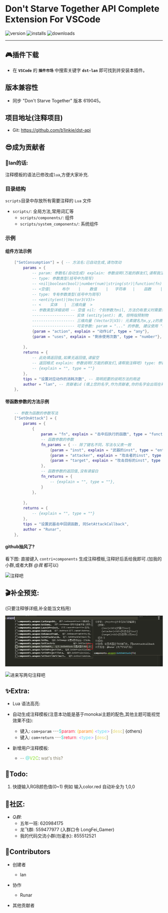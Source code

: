# Don't Starve Together API Complete Extension For VSCode

![version](https://img.shields.io/visual-studio-marketplace/v/lan.dst-lan)
![installs](https://img.shields.io/visual-studio-marketplace/i/lan.dst-lan)
![downloads](https://img.shields.io/visual-studio-marketplace/d/lan.dst-lan)

---

## 🎮插件下载

- 在 **`VSCode`** 的 **`插件市场`** 中搜索关键字  **`dst-lan`** 即可找到并安装本插件。

## 版本兼容性

- 同步 "Don't Starve Together" 版本 619045。

## 项目地址(注释项目)

- Git: https://github.com/b1inkie/dst-api

## 😎成为贡献者

### 💖lan的话:
注释模板的语法已修改成`lua`,方便大家补充.

### 目录结构

`scripts`目录中存放所有需要注释的 `Lua` 文件

- `scripts/`: 全局方法,常用词汇等
  - `scripts/components/`: 组件
  - `scripts/system_components/`: 系统组件

### 示例
#### 组件方法示例

```lua
    ["SetConsumption"] = { -- 方法名:已自动生成,请勿改动
        params = {
            -- param: 参数名(自动生成) explain: 参数说明(万能的群友们,请帮我注释吧)
            -- type: 参数类型(括号中为简写)  
            -- <nil|boolean(bool)|number(num)|string(str)|function(fn)|thread|table(tbl)|any|>
            -- <空值|     布尔    |    数值    |   字符串   |    函数    |  线程  |    表    |不定|>
            -- type: 专有参数类型(括号中为简写)
            -- <entity(ent)|Vector3(V3)>
            -- <    实体   |  三维向量  >
            -- 参数类型详细说明 -- 空值 nil: 个别参数为nil, 方法仍有意义时需要添加; 
            ------------------- 实体 (entity|ent): 表, 但特指预制物
            ------------------- 三维向量 (Vector3|V3): 元素键名为x,y,z的表
            ------------------- 可变参数: param = "..." 的参数, 建议使用 "any|nil" 作为type
            {param = "action", explain = "动作id", type = "any"}, 
            {param = "uses", explain = "剩余使用次数", type = "number"},

        },
        returns = {
            -- 此处填返回值,如果无返回值,请留空
            -- 返回格式 explain: 参数说明(万能的群友们,请帮我注释吧) type: 参数类型
            -- {explain = "", type = ""}
        },
        tips = "设置对应动作的消耗次数", -- 简明扼要的说明方法的用途
        author = "lan", -- 贡献者id (填上您的名字,作为贡献者,你的名字会出现在补全提示中)
    },
```

#### 带函数参数的方法示例

```lua
    -- 参数为函数的参数写法
    ["SetOnAttack"] = {
        params = {
            {
                param = "fn", explain = "击中后执行的函数", type = "function", -- 当type中含有function时
                -- 函数参数的参数
                fn_params = { -- 除了键名不同，写法与父表一致
                    {param = "inst", explain = "武器的inst", type = "entity"},
                    {param = "attacker", explain = "攻击者的inst", type = "entity"},
                    {param = "target", explain = "攻击目标的inst", type = "entity"},
                },
                -- 函数参数的返回值,没有请留白
                fn_returns = {
                    -- {explain = "", type = ""},
                }
            },

        },
        returns = {
            -- {explain = "", type = ""}
        },
        tips = "设置武器击中回调函数, 同SetAttackCallback",
        author = "Runar",
    },
```

#### github抽风了?

看下图:
直接键入 `contri+components` 生成注释模板,注释好后丢给我即可.(加我的小群,或者大群 *@我* 都可以)

![注释吧](_images/contribute_hint.png)


## 🎬补全预览:

(只要注释够详细,补全能当文档用)

![补全预览](_images/preview_snippets_new.png)

![进来写两句注释吧](_images/soyo_01.png)



## ✨Extra:

- Lua 语法高亮:

- 自动生成注释模板(注意本功能是基于monokai主题的配色,其他主题可能视觉效果不佳):

    + 键入: `com+param`
    <span style="color: #88846f;">---</span><span style="color: #52d9ce;">\$</span><span style="color: #f92749;">param</span><span style="color: #52d9ce;">:</span> <span style="color: #f1d70b;">(</span><span style="color: #fd8921;">param</span><span style="color: #f1d70b;">)</span> <span style="color: #ae81ff;"><</span><span style="color: #66d9ef;">type</span><span style="color: #ae81ff;">></span> <span style="color: #88846f;">[</span><span style="color: #e6db74;">desc</span><span style="color: #88846f;">]</span> {others}
    + 键入: `com+return`
    <span style="color: #88846f;">---</span><span style="color: #52d9ce;">\$</span><span style="color: #f92749;">return</span><span style="color: #52d9ce;">:</span>  <span style="color: #ae81ff;"><</span><span style="color: #66d9ef;">type</span><span style="color: #ae81ff;">></span> <span style="color: #88846f;">[</span><span style="color: #e6db74;">desc</span><span style="color: #88846f;">]</span>

- 新增用户注释模板:
    + <span style="color: #88846f;">--</span> <span style="color: #52d9ce;">@</span><span style="color: #8ae22e;">V2C</span>: <span style="color: #88846f;">wat's this?</span>

## 📝Todo:

1. 快捷输入RGB颜色值(0~1)
    例如 输入color.red 自动补全为 1,0,0


## 🏡社区:

- *Q群*:
    + 五年一班: 620984175
    + 龙飞群: 559477977 (入群口令 LongFei_Gamer)
    + 我的代码交流小群(勿灌水): 855512521

## 🚩Contributors

- 创建者
    + lan 

- 协作
    + Runar

- 其他贡献者
 

